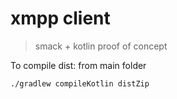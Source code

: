 # xmpp client

> smack + kotlin proof of concept

To compile dist:
from main folder
```
./gradlew compileKotlin distZip 
```
